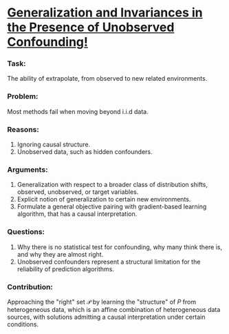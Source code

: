 # [Generalization and Invariances in the Presence of Unobserved Confounding!](https://arxiv.org/abs/2007.10653)

### Task:
The ability of extrapolate, from observed to new related environments.

### Problem:
Most methods fail when moving beyond i.i.d data.

### Reasons:
1) Ignoring causal structure.
2) Unobserved data, such as hidden confounders.

### Arguments:
1) Generalization with respect to a broader class of distribution shifts, observed, unobserved, or target variables.
2) Explicit notion of generalization to certain new environments.
3) Formulate a general objective pairing with gradient-based learning algorithm, that has a causal interpretation.

### Questions:
1) Why there is no statistical test for confounding, why many think there is, and why they are almost right.
2) Unobserved confounders represent a structural limitation for the reliability of prediction algorithms.

### Contribution:
Approaching the "right" set $\mathcal{P}$ by learning the "structure" of $P$ from heterogeneous data, which is an affine combination of heterogeneous data sources, with solutions admitting a causal interpretation under certain conditions.